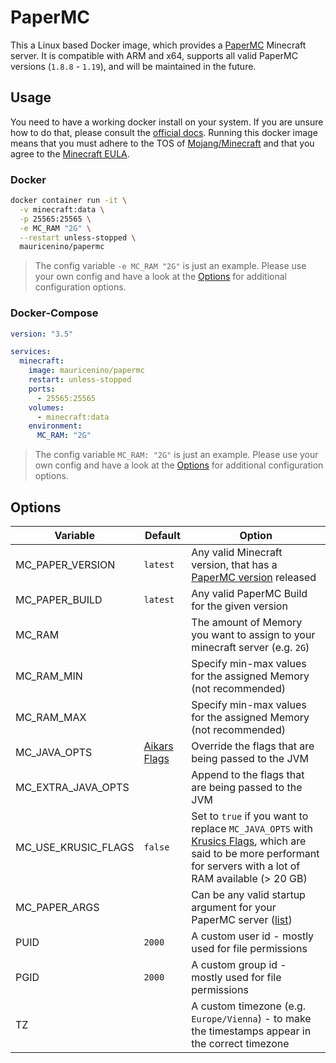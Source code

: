 # PaperMC

This a Linux based Docker image, which provides a [PaperMC](https://papermc.io/) Minecraft server.
It is compatible with ARM and x64, supports all valid PaperMC versions (`1.8.8` - `1.19`), and will be maintained in the future.

<!--
The following versions were tested and determined to work:
`1.19`, `1.18`, `1.17.1`, `1.16.1`, `1.15`, `1.14`, `1.13`, `1.12.2`, `1.11.2`, `1.10.2`, `1.9.4`, `1.8.8`
--->

## Usage

You need to have a working docker install on your system. If you are unsure how to do that, please consult the [official docs](https://docs.docker.com/get-docker/).
Running this docker image means that you must adhere to the TOS of [Mojang/Minecraft](https://www.minecraft.net/en-us/terms) and that you agree to the [Minecraft EULA](https://www.minecraft.net/en-us/eula).

### Docker

```sh
docker container run -it \
  -v minecraft:data \
  -p 25565:25565 \
  -e MC_RAM "2G" \
  --restart unless-stopped \
  mauricenino/papermc
```

> The config variable `-e MC_RAM "2G"` is just an example. Please use your own config and have a look at the [Options](#options) for additional configuration options.

### Docker-Compose

```yml
version: "3.5"

services:
  minecraft:
    image: mauricenino/papermc
    restart: unless-stopped
    ports:
      - 25565:25565
    volumes:
      - minecraft:data
    environment:
      MC_RAM: "2G"
```

> The config variable `MC_RAM: "2G"` is just an example. Please use your own config and have a look at the [Options](#options) for additional configuration options.

## Options

| Variable            | Default                                                                                                | Option                                                                                                                                                                                                                                             |
| ------------------- | ------------------------------------------------------------------------------------------------------ | -------------------------------------------------------------------------------------------------------------------------------------------------------------------------------------------------------------------------------------------------- |
| MC_PAPER_VERSION    | `latest`                                                                                               | Any valid Minecraft version, that has a [PaperMC version](https://papermc.io/api/v2/projects/paper) released                                                                                                                                       |
| MC_PAPER_BUILD      | `latest`                                                                                               | Any valid PaperMC Build for the given version                                                                                                                                                                                                      |
| MC_RAM              |                                                                                                        | The amount of Memory you want to assign to your minecraft server (e.g. `2G`)                                                                                                                                                                       |
| MC_RAM_MIN          |                                                                                                        | Specify min-max values for the assigned Memory (not recommended)                                                                                                                                                                                   |
| MC_RAM_MAX          |                                                                                                        | Specify min-max values for the assigned Memory (not recommended)                                                                                                                                                                                   |
| MC_JAVA_OPTS        | [Aikars Flags](https://aikar.co/2018/07/02/tuning-the-jvm-g1gc-garbage-collector-flags-for-minecraft/) | Override the flags that are being passed to the JVM                                                                                                                                                                                                |
| MC_EXTRA_JAVA_OPTS  |                                                                                                        | Append to the flags that are being passed to the JVM                                                                                                                                                                                               |
| MC_USE_KRUSIC_FLAGS | `false`                                                                                                | Set to `true` if you want to replace `MC_JAVA_OPTS` with [Krusics Flags](https://krusic22.com/2020/03/25/higher-performance-crafting-using-jdk11-and-zgc/), which are said to be more performant for servers with a lot of RAM available (> 20 GB) |
| MC_PAPER_ARGS       |                                                                                                        | Can be any valid startup argument for your PaperMC server ([list](https://www.spigotmc.org/wiki/start-up-parameters/))                                                                                                                             |
| PUID                | `2000`                                                                                                 | A custom user id - mostly used for file permissions                                                                                                                                                                                                |
| PGID                | `2000`                                                                                                 | A custom group id - mostly used for file permissions                                                                                                                                                                                               |
| TZ                  |                                                                                                        | A custom timezone (e.g. `Europe/Vienna`) - to make the timestamps appear in the correct timezone                                                                                                                                                   |
